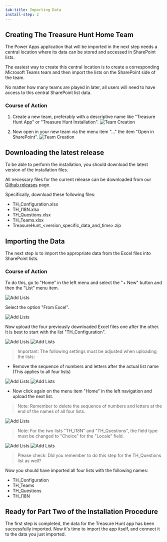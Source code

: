 ```yaml
---
tab-title: Importing Data
install-step: 2
---
```

## Creating The Treasure Hunt Home Team
The Power Apps application that will be imported in the next step needs a central location where its data can be stored and accessed in SharePoint lists.

The easiest way to create this central location is to create a corresponding Microsoft Teams team and then import the lists on the SharePoint side of the team.

No matter how many teams are played in later, all users will need to have access to this central SharePoint list data.

### Course of Action

1. Create a new team, preferably with a descriptive name like "Treasure Hunt App" or "Treasure Hunt Installation".
![Team Creation](./img/1_Create_a_Team.png)

2. Now open in your new team via the menu item "..." the item "Open in SharePoint".
![Team Creation](./img/3_Open_in_SharePoint.png)

## Downloading the latest release

To be able to perform the installation, you should download the latest version of the installation files.

All necessary files for the current release can be downloaded from our [Github releases](https://github.com/netmedianer-GmbH/treasure-hunt/releases) page.

Specifically, download these following files:

* TH_Configuration.xlsx
* TH_I18N.xlsx
* TH_Questions.xlsx
* TH_Teams.xlsx
* TreasureHunt_<version_specific_data_and_time>.zip

## Importing the Data
The next step is to import the appropriate data from the Excel files into SharePoint lists.

### Course of Action
To do this, go to "Home" in the left menu and select the "+ New" button and then the "List" menu item. 

![Add Lists](./img/4_Add_new_list.png)

Select the option "From Excel".

![Add Lists](./img/5_List_from_Excel.png)

 Now upload the four previously downloaded Excel files one after the other.
It is best to start with the list "TH_Configuration". 

![Add Lists](./img/6_Upload_file.png) 
![Add Lists](./img/7_Import_Lists.png)

> Important: The following settings must be adjusted when uploading the lists:

* Remove the sequence of numbers and letters after the actual list name (This applies to all four lists)
  
![Add Lists](./img/8_Delete_name.png)
![Add Lists](./img/9_Change_Name.png)

* Now click again on the menu item "Home" in the left navigation and upload the next list.

> Note: Remember to delete the sequence of numbers and letters at the end of the names of all four lists.

![Add Lists](./img/10_Back_to_home.png)

> Note: For the two lists "TH_I18N" and "TH_Questions", the field type must be changed to "Choice" for the "Locale" field.

![Add Lists](./img/11_ListI18N_Local.png)
![Add Lists](./img/12_ListI18N_Local_Choice.png)

> Please check: Did you remember to do this step for the TH_Questions list as well?

Now you should have imported all four lists with the following names:

* TH_Configuration
* TH_Teams
* TH_Questions
* TH_I18N

## Ready for Part Two of the Installation Procedure
The first step is completed, the data for the Treasure Hunt app has been successfully imported.
Now it's time to import the app itself, and connect it to the data you just imported.
